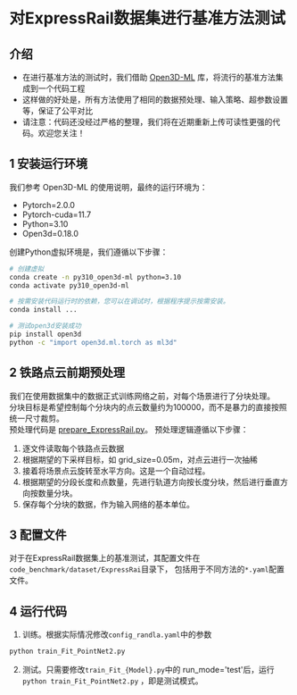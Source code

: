 # 对ExpressRail数据集进行基准方法测试

## 介绍
* 在进行基准方法的测试时，我们借助 [Open3D-ML](https://github.com/isl-org/Open3D-ML) 库，将流行的基准方法集成到一个代码工程
* 这样做的好处是，所有方法使用了相同的数据预处理、输入策略、超参数设置等，保证了公平对比
* 请注意：代码还没经过严格的整理，我们将在近期重新上传可读性更强的代码。欢迎您关注！

## 1 安装运行环境
我们参考 Open3D-ML 的使用说明，最终的运行环境为：
* Pytorch=2.0.0
* Pytorch-cuda=11.7
* Python=3.10
* Open3d=0.18.0

创建Python虚拟环境是，我们遵循以下步骤：
```bash
# 创建虚拟
conda create -n py310_open3d-ml python=3.10
conda activate py310_open3d-ml

# 按需安装代码运行时的依赖，您可以在调试时，根据程序提示按需安装。
conda install ...

# 测试open3d安装成功
pip install open3d
python -c "import open3d.ml.torch as ml3d"
```


## 2 铁路点云前期预处理
我们在使用数据集中的数据正式训练网络之前，对每个场景进行了分块处理。  
分块目标是希望控制每个分块内的点云数量约为100000，而不是暴力的直接按照统一尺寸裁剪。  
预处理代码是 [prepare_ExpressRail.py](code_benchmark/dataset/ExpressRail/prepare/prepare_ExpressRail.py)。
预处理逻辑遵循以下步骤：
1. 逐文件读取每个铁路点云数据
2. 根据期望的下采样目标，如 grid_size=0.05m，对点云进行一次抽稀
3. 接着将场景点云旋转至水平方向。这是一个自动过程。
4. 根据期望的分段长度和点数量，先进行轨道方向按长度分块，然后进行垂直方向按数量分块。
5. 保存每个分块的数据，作为输入网络的基本单位。


## 3 配置文件

对于在ExpressRail数据集上的基准测试，其配置文件在`code_benchmark/dataset/ExpressRai`目录下，
包括用于不同方法的`*.yaml`配置文件。

## 4 运行代码
1. 训练。根据实际情况修改`config_randla.yaml`中的参数
```bash
python train_Fit_PointNet2.py
```

2. 测试。只需要修改`train_Fit_{Model}.py`中的 run_mode='test'后，运行 `python train_Fit_PointNet2.py` ，即是测试模式。

